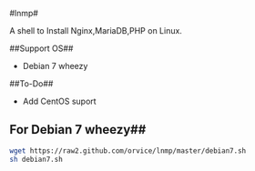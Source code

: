 #lnmp#
 

A shell to Install Nginx,MariaDB,PHP on Linux.

##Support OS##
 
* Debian 7 wheezy

##To-Do##
 
* Add CentOS suport


## For Debian 7  wheezy## 
 
```bash
wget https://raw2.github.com/orvice/lnmp/master/debian7.sh 
sh debian7.sh
```

 
